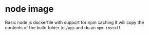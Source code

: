 # node image

Basic node.js dockerfile with support for npm caching
It will copy the contents of the build folder to `/app`
and do an `npm install`